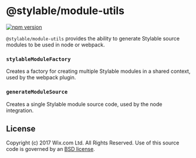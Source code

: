 # @stylable/module-utils

[![npm version](https://img.shields.io/npm/v/@stylable/module-utils.svg)](https://www.npmjs.com/package/stylable/module-utils)

`@stylable/module-utils` provides the ability to generate Stylable source modules to be used in node or webpack.

### `stylableModuleFactory`

Creates a factory for creating multiple Stylable modules in a shared context, used by the webpack plugin.

### `generateModuleSource`

Creates a single Stylable module source code, used by the node integration.

## License

Copyright (c) 2017 Wix.com Ltd. All Rights Reserved. Use of this source code is governed by an [BSD license](./LICENSE).
